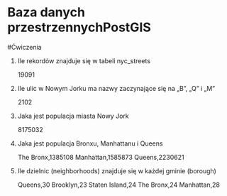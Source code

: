 # Baza danych przestrzennychPostGIS

#Ćwiczenia

1. Ile rekordów znajduje się w tabeli nyc_streets

    19091

2. Ile ulic w Nowym Jorku ma nazwy zaczynające się na „B”, „Q” i „M”

    2102

3. Jaka jest populacja miasta Nowy Jork

    8175032

4. Jaka jest populacja Bronxu, Manhattanu i Queens

    The Bronx,1385108
    Manhattan,1585873
    Queens,2230621

5. Ile dzielnic (neighborhoods) znajduje się w każdej gminie (borough)

    Queens,30
    Brooklyn,23
    Staten Island,24
    The Bronx,24
    Manhattan,28
